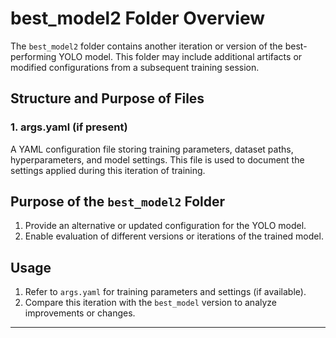 # best_model2 Folder Overview

The `best_model2` folder contains another iteration or version of the best-performing YOLO model. This folder may include additional artifacts or modified configurations from a subsequent training session.

## Structure and Purpose of Files

### 1. **args.yaml** (if present)
A YAML configuration file storing training parameters, dataset paths, hyperparameters, and model settings. This file is used to document the settings applied during this iteration of training.

## Purpose of the `best_model2` Folder

1. Provide an alternative or updated configuration for the YOLO model.
2. Enable evaluation of different versions or iterations of the trained model.

## Usage

1. Refer to `args.yaml` for training parameters and settings (if available).
2. Compare this iteration with the `best_model` version to analyze improvements or changes.

---
